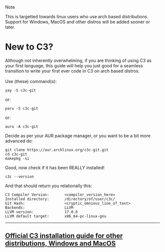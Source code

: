 > [!NOTE]
> This is targetted towards linux users who use arch based distributions.
> Support for Windows, MacOS and other distros will be added sooner or later.

# New to C3?

Although not inherently overwhelming, if you are thinking of using C3 as your first language, this guide will help you just good for a seamless transition to write your first ever code in C3 on arch based distros. <br> <br>
Use (these) command(s):
```
yay -S c3c-git
```
or:
```
paru -S c3c-git
```
or:
``` 
aura -A c3c-git
```
Decide as per your AUR package manager, or you want to be a bit more advanced do:
```
git clone https://aur.archlinux.org/c3c-git.git
cd c3c-git
makepkg -si
```

Good, now check if it has been REALLY installed!
```
c3c --version
```

And that should return you relationally this:
```
C3 Compiler Version:       <compiler_version_here>
Installed directory:       /directory/of/user/c3c/
Git Hash:                  <cryptic_omnious_line_of_text>
Backends:                  LLVM
LLVM version:              17.0.6
LLVM default target:       x86_64-pc-linux-gnu
```

<hr>

## [Official C3 installation guide for other distributions, Windows and MacOS](https://c3-lang.org/getting-started/prebuilt-binaries/#installing-on-windows)

